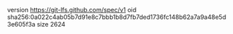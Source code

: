 version https://git-lfs.github.com/spec/v1
oid sha256:0a022c4ab05b7d91e8c7bbb1b8d7fb7ded1736fc148b62a7a9a48e5d3e605f3a
size 2624
